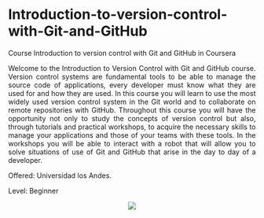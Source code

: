 # Introduction-to-version-control-with-Git-and-GitHub
Course Introduction to version control with Git and GitHub in Coursera

<p align="justify">
Welcome to the Introduction to Version Control with Git and GitHub course. Version control systems are fundamental tools to be able to manage the source code of applications, every developer must know what they are used for and how they are used. In this course you will learn to use the most widely used version control system in the Git world and to collaborate on remote repositories with GitHub.
Throughout this course you will have the opportunity not only to study the concepts of version control but also, through tutorials and practical workshops, to acquire the necessary skills to manage your applications and those of your teams with these tools. In the workshops you will be able to interact with a robot that will allow you to solve situations of use of Git and GitHub that arise in the day to day of a developer.
</p>

Offered: Universidad los Andes.

Level: Beginner

<p align="center">
<img src="https://user-images.githubusercontent.com/47467891/179334529-17ef8276-cc28-4f66-a080-d11fa908d1e8.png">
</p>



